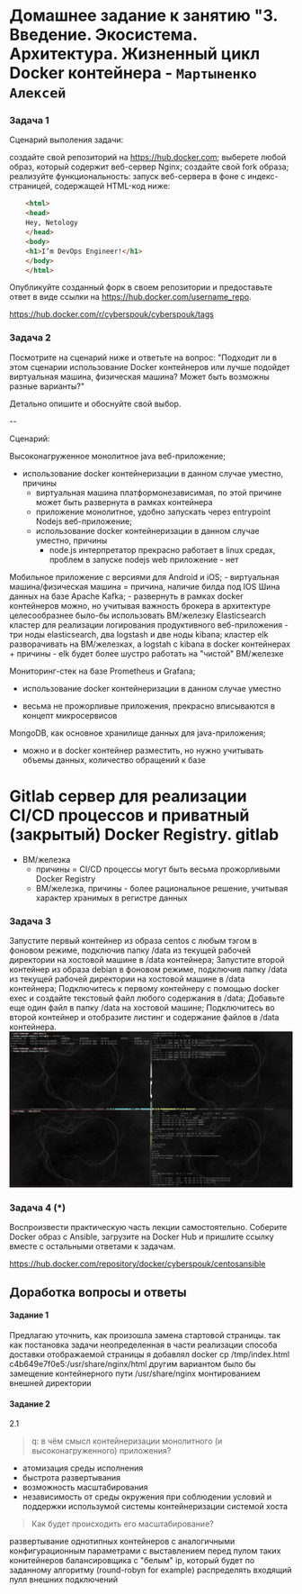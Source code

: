 # Домашнее задание к занятию "3. Введение. Экосистема. Архитектура. Жизненный цикл Docker контейнера - `Мартыненко Алексей`


### Задача 1
Сценарий выполения задачи:

создайте свой репозиторий на https://hub.docker.com;
выберете любой образ, который содержит веб-сервер Nginx;
создайте свой fork образа;
реализуйте функциональность: запуск веб-сервера в фоне с индекс-страницей, содержащей HTML-код ниже:
```html
    <html>
    <head>
    Hey, Netology
    </head>
    <body>
    <h1>I’m DevOps Engineer!</h1>
    </body>
    </html>
```
Опубликуйте созданный форк в своем репозитории и предоставьте ответ в виде ссылки на https://hub.docker.com/username_repo.

https://hub.docker.com/r/cyberspouk/cyberspouk/tags



### Задача 2
Посмотрите на сценарий ниже и ответьте на вопрос: "Подходит ли в этом сценарии использование Docker контейнеров или лучше подойдет виртуальная машина, физическая машина? Может быть возможны разные варианты?"

Детально опишите и обоснуйте свой выбор.

--

Сценарий:

Высоконагруженное монолитное java веб-приложение;
 - использование docker контейнеризации в данном случае уместно, причины 
   + виртуальная машина платформонезависимая, по этой причине может быть развернута в рамках контейнера 
   + приложение монолитное, удобно запускать через entrypoint
 Nodejs веб-приложение;
   - использование docker контейнеризации в данном случае уместно, причины
       + node.js интерпретатор прекрасно работает в linux средах, проблем в запуске nodejs web приложение - нет
    
Мобильное приложение c версиями для Android и iOS;
    - виртуальная машина/физическая машина = причина, наличие  билда под  IOS
Шина данных на базе Apache Kafka;
    - развернуть в рамках docker контейнеров можно, но учитывая важность брокера в архитектуре целесообразнее было-бы 
      использовать ВМ/железку
Elasticsearch кластер для реализации логирования продуктивного веб-приложения - три ноды elasticsearch, два logstash и две ноды kibana;
    кластер elk разворачивать на ВМ/железках, а logstah с kibana в docker контейнерах
    + причины - elk будет более шустро работать на "чистой" ВМ/железке 

Мониторинг-стек на базе Prometheus и Grafana;
   - использование docker контейнеризации в данном случае уместно
   + весьма не прожорливые приложения, прекрасно вписываются в концепт микросервисов 

MongoDB, как основное хранилище данных для java-приложения;
 - можно и в docker контейнер разместить, но нужно учитывать объемы данных, количество обращений к базе
 
Gitlab сервер для реализации CI/CD процессов и приватный (закрытый) Docker Registry.
gitlab 
==
 - ВМ/железка
   + причины = CI/CD процессы могут быть весьма прожорливыми
Docker Registry 
   - ВМ/железка, причины - более рациональное решение, учитывая характер хранимых в регистре данных


### Задача 3
Запустите первый контейнер из образа centos c любым тэгом в фоновом режиме, подключив папку /data из текущей рабочей директории на хостовой машине в /data контейнера;
Запустите второй контейнер из образа debian в фоновом режиме, подключив папку /data из текущей рабочей директории на хостовой машине в /data контейнера;
Подключитесь к первому контейнеру с помощью docker exec и создайте текстовый файл любого содержания в /data;
Добавьте еще один файл в папку /data на хостовой машине;
Подключитесь во второй контейнер и отобразите листинг и содержание файлов в /data контейнера.
![3-1](img/3-1.png)



### Задача 4 (*)
Воспроизвести практическую часть лекции самостоятельно.
Соберите Docker образ с Ansible, загрузите на Docker Hub и пришлите ссылку вместе с остальными ответами к задачам.

https://hub.docker.com/repository/docker/cyberspouk/centosansible


## Доработка вопросы и ответы
#### Задание 1
Предлагаю уточнить, как произошла замена стартовой страницы.
так как постановка задачи неопределенная в части реализации способа доставки отображаемой страницы я добавлял
docker cp /tmp/index.html c4b649e7f0e5:/usr/share/nginx/html
другим вариантом было бы  замещение контейнерного пути /usr/share/nginx  монтированием внешней директории

#### Задание 2
2.1 
> q: в чём смысл контейнеризации монолитного (и высоконагруженного) приложения?

*    атомизация среды исполнения
*    быстрота развертывания
*    возможность масштабирования
*    независимость от среды окружения при соблюдении условий и поддержки использумой системы контейнеризации системой хоста

> Как будет происходить его масштабирование?

развертывание однотипных контейнеров с аналогичными конфигурационным параметрами с выставлением перед пулом таких
конитейнеров балансировщика с "белым" ip, который будет по заданному алгоритму (round-robyn for example) распределять
входящий пулл внешних подключений



